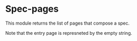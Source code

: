 Spec-pages
==========

This module returns the list of pages that compose a spec.

Note that the entry page is represneted by the empty string.



